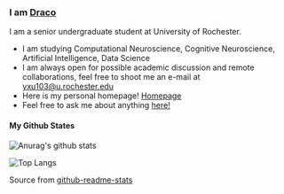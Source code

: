 ### I am [Draco](https://www.yun-long-xu.com)

I am a senior undergraduate student at University of Rochester.

-  I am studying Computational Neuroscience, Cognitive Neuroscience, Artificial Intelligence, Data Science
- I am always open for possible academic discussion and remote collaborations, feel free to shoot me an e-mail at yxu103@u.rochester.edu
-  Here is my personal homepage! [Homepage](https://www.yun-long-xu.com)
- Feel free to ask me about anything [here!](https://github.com/Beibaibay/Beibaibaby/issues)


#### My Github States

![Anurag's github stats](https://github-readme-stats.vercel.app/api?username=Beibaibaby&show_icons=true&count_private=true&hide=stars)

![Top Langs](https://github-readme-stats.vercel.app/api/top-langs/?username=Beibaibaby&layout=compact)

Source from [github-readme-stats](https://github.com/anuraghazra/github-readme-stats)

